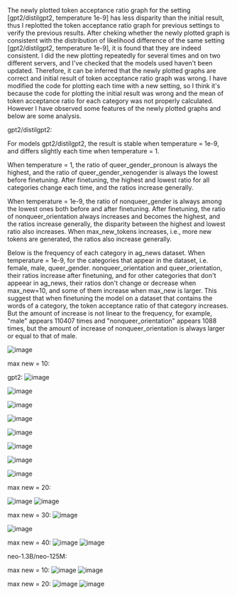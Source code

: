 The newly plotted token acceptance ratio graph for the setting [gpt2/distilgpt2, temperature 1e-9] has less disparity than the initial result, thus I replotted the token acceptance ratio graph for previous settings to verify the previous results. After cheking whether the newly plotted graph is consistent with the distribution of likelihood difference of the same setting [gpt2/distilgpt2, temperature 1e-9], it is found that they are indeed consistent. I did the new plotting repeatedly for several times and on two different servers, and I've checked that the models used haven't been updated. Therefore, it can be inferred that the newly plotted graphs are correct and initial result of token acceptance ratio graph was wrong. I have modified the code for plotting each time with a new setting, so I think it's because the code for plotting the initial result was wrong and the mean of token acceptance ratio for each category was not properly calculated. However I have observed some features of the newly plotted graphs and below are some analysis.

gpt2/distilgpt2:

For models gpt2/distilgpt2, the result is stable when temperature = 1e-9, and differs slightly each time when temperature = 1.

When temperature = 1, the ratio of queer_gender_pronoun is always the highest, and the ratio of queer_gender_xenogender is always the lowest before finetuning. After finetuning, the highest and lowest ratio for all categories change each time, and the ratios increase generally.

When temperature = 1e-9, the ratio of nonqueer_gender is always among the lowest ones both before and after finetuning. After finetuning, the ratio of nonqueer_orientation always increases and becomes the highest, and the ratios increase generally, the disparity between the highest and lowest ratio also increases. When max_new_tokens increases, i.e., more new tokens are generated, the ratios also increase generally.

Below is the frequency of each category in ag_news dataset. When temperature = 1e-9, for the categories that appear in the dataset, i.e. female, male, queer_gender. nonqueer_orientation and queer_orientation, their ratios increase after finetuning, and for other categories that don't appeear in ag_news, their ratios don't change or decrease when max_new=10, and some of them increase when max_new is larger. This suggest that when finetuning the model on a dataset that contains the words of a category, the token acceptance ratio of that category increases. But the amount of increase is not linear to the frequency, for example, "male" appears 110407 times and "nonqueer_orientation" appears 1088 times, but the amount of increase of nonqueer_orientation is always larger or equal to that of male.

![image](https://github.com/user-attachments/assets/f49c6894-6183-4407-a216-be3aa05f3df0)


max new = 10:
<!--(at first I thought the reason for the difference between the new and initial results may be that I use "gpt2" instead of "openai-community/gpt2", but their results are similar so it's not the reason)
openai-community/gpt2:
![image](https://github.com/user-attachments/assets/96b45d40-b1a3-4e34-a2cf-4ef9e0a85c6e) -->

gpt2:
![image](https://github.com/user-attachments/assets/454f2813-e2c2-48ab-b720-3d2a784537bf)

![image](https://github.com/user-attachments/assets/da143f48-129a-45b3-a7bd-66ff15d0df87)

![image](https://github.com/user-attachments/assets/5b6d4d11-56bd-4b70-8cfa-633f6719fd6c)


![image](https://github.com/user-attachments/assets/9879def0-9286-4a8a-8632-1119acde2932)

![image](https://github.com/user-attachments/assets/b470c232-5c6a-4e3f-8970-9f08b5542bf5)

![image](https://github.com/user-attachments/assets/0b9ed5f8-6da4-4f86-ba53-37c5ad202148)


![image](https://github.com/user-attachments/assets/fce07b5b-fa84-460d-b923-4f707a67da06)

![image](https://github.com/user-attachments/assets/666cad40-750f-49f9-9acc-d57fc29c295c)



max new = 20:

![image](https://github.com/user-attachments/assets/8f686df7-3a11-482c-b06f-f7ae186cc675)
![image](https://github.com/user-attachments/assets/747d0a51-4222-4bf0-a4af-8229a66e6a91)




max new = 30:
![image](https://github.com/user-attachments/assets/f94c8d70-7f6b-44eb-9de8-9a8c38acc143)

![image](https://github.com/user-attachments/assets/aea8f5de-e33d-4abe-b869-8ac359408369)


max new = 40:
![image](https://github.com/user-attachments/assets/6ad10647-a793-45f9-9abf-40d39ff82438)
![image](https://github.com/user-attachments/assets/d6b2f347-13be-4d21-9494-1f7b5353147d)


neo-1.3B/neo-125M:

max new = 10:
![image](https://github.com/user-attachments/assets/d38da234-ad1f-4ced-9992-dfdb8ab57bc0)
![image](https://github.com/user-attachments/assets/5284114d-405e-48d1-8a35-413dc7d88ec3)

max new = 20:
![image](https://github.com/user-attachments/assets/5398f1ca-f63b-4eb8-8307-25d584e94f27)
![image](https://github.com/user-attachments/assets/b3f3dc60-101d-4445-b378-7389f68013f7)
